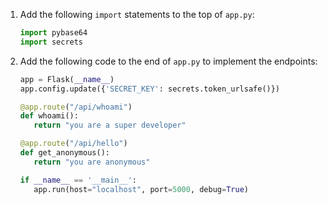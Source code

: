 1. Add the following `import` statements to the top of `app.py`:

   ```python
   import pybase64
   import secrets
   ```

1. Add the following code to the end of `app.py` to implement the endpoints:

   ```python
   app = Flask(__name__)
   app.config.update({'SECRET_KEY': secrets.token_urlsafe()})

   @app.route("/api/whoami")
   def whoami():
      return "you are a super developer"

   @app.route("/api/hello")
   def get_anonymous():
      return "you are anonymous"

   if __name__ == '__main__':
      app.run(host="localhost", port=5000, debug=True)
   ```

